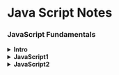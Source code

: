 # Java Script Notes

### JavaScript Fundamentals

<details>
<summary><b>Intro</b></summary>
<br/>

- Web development basics
    - HTML(Nouns) | CSS(Adjectives) | JS(Verbs)
    - Separation of concerns - Every file separated, not in the HTML
- Test with Console
    - Brave or Chrome - `⌘⌥J`
    - Safari - `⌘⌥C`
- JavaScript
    - High-Level - Not complex stuff (memory) worries
    - Object-Oriented - Data based on objects
    - Multi-Paradigm - Use different styles of programming
    - Programming language - Instruct computer to do things
    - ES5, ES6+
        - 1995 - Mocha, first version of JavaScript created in just 10 days
            - A language to create interactive sites
        - 1996
            - It has nothing to do with Java
            - Changes to LiveScript and to JavaScript to attract Java divelopers
            - Microsoft launches IE and copies JavaScript into JScript
        - 1997 - ECMA releases ECMAScript 1 (ES1), the first standar for JavaScript
        - 2009 - ES5 (ECMAScript 5) was released with a lot of new features
        - 2015 - ES6 (ECMAScript 2015) was released (biggest update)
            - Changes to an annual release cycle
    - Don't break the web
        - Older code is still working
        - It's very buggy but still used
    - Development - Use the latest Chrome
    - Production - Transpile and polyfill the code to make it compatible with older browsers
    - ESNext - Future versions

</details>

<details>
<summary><b>JavaScript1</b></summary>
<br/>

- Value - Smallest unit of information
- Variable - Reusable value
    - `let` - Can be changed later
    - `const` - Won't be changed later, cannot be empty
    - `var` - Old way to define variables
    - Never declare a variablewithout really declaring it, it creates a global object and causes troubles
- Camel case is a convention
- Prevent `SyntaxError`
    - Never start a variable with a number 
    - Just use letters, numbers, underscore or dollar
- Conventions
    - Don't use reserved words or `name`
    - Start with lowercase, upper is for classes
    - Check universal constants like `PI`
    - Be descriptive, `firstName` better than `name1`
- Values are objects or primitives
    - Objects
    - Primitives
        - Numbers `5, 5.9`
        - Strings `""`
        - Booleans `true, false`
        - Undefined `empty value`
        - Null `empty value`
        - Symbol `unique and cannot be changed`
        - BigInt `Larger numbers than Number can hold`
        - Dynamic type `you don't have to define the type of value`
    - Type conversion and coercion
        - Check what kind of value you have `typeof`
        - Change between types of values `Number('5')`
        - Some changes are automatic `'Love ' + 5 // 5 becomes a string`
        - Strings automatically transformed into numbers `'5' - '12' - 5`
    - Truthy and falsy values
        - `0, '', undefined, null, NaN` return a falsy value of `false`
        - All other values are truthy and return `true`
        - You can check by ransforming values to booleans:
            - `Boolean(0) // false`
            - `Boolean(1) // true`
- Comments
    - `// Single line`
    - `/* Multiline */`
- Math operators
    - `+` plus (sum of two numbers or concatenate strings)
    - `-` less
    - `/` divide
    - `*` multiply
    - `**` power of
- Assignment operators
    - `=` equal
    - `+=` add value to a variable
    - `-=` substract value to a variable
- Comparison operators
    - `<` less than
    - `>` plus than
    - `<=` less than equal
    - `>=` plus than equal
- Strings and template literals
    - `"String"` `'String'` `` `String` ``
    - Concatenate `'Hi ' + 'dear!'`
    - Template literals `` `I am ${jsValue} years old` ``
- Conditionals:
    - Positive `if (condition) {execution}`
    - Negative `if (!condition) {execution}`
    - Multiple `if (c) {e1} else if (c2) {e2} else {e3}`
- Expressions: poduce a value
    -  `true && false`
- Statements: sentences that translate our order
    - `const str = 'Sentence'`
- Equality operators:
    - Strict operators, without type coercion:
        - `===` equal
        - `!==` not equal
        - `1 === '1' // false`  
    - Strict operators, with type coercion:
        - `==` equal
        - `!=` not equal
         - `1 == '1' // true`
- Boolean logic:
    - `&&` and
    - `||` or
    - `!` not
- Switch:
    - It's an statement so it can`t be inside a function or return
    - `switch(variable){case logic: exec;}`
    - `break;` if you want to break at that step
    - `case logic: case logic: exec;` several cases or
    - `default` like an else statement
- Ternary:
    - It's a expression so it can be inside a function or return
    - `5 ? It's five : 'It's not five'`

</details>

<details>
<summary><b>JavaScript2</b></summary>
<br/>

- Strict mode - Use it always to create safer code
    - Start a file with `'use strict';`
- Functions - piece of code that can be used several times
    - Best way to implement the principle DRY (Don't Repeat Yourself)
    - Define functions
        - `function` reserved word can be used to define a function
            - `function funcName(parameters) {action};` this is a function declaration and it can be used before it's declarated
            - You can also use this reserved word to create an anonymous function (function expression):
                - `const anonymous = function(params) {action}`
        - Arrow functions
            - It doesn't have the `this` keword
            - `parameter => action`
                - it returns explicitally without `return`
            - If it gets complex it needs more structure
                - `const myFunction = (multiple, params) => {multipleLineAction needs return}`
    - Call / run / invoke functions
        - `myFunction(argument);`
        - The parameter is the name used to define the function variables and the argument the actual value used when calling the function
    - `return` returns a value at the end of the function
        - Just the first `return` achieved returns a value
        - Just works inside functions
        - If the function doesn't have a `return` it returns `undefined`
        - If you want to return a list use brackets `[]` if not it will return just the last value
            - `return true, false //false`
            - `return [true, false] //[true, false]`
    - You can use functions inside other functions so you can write cleaner code
        ``` JavaScript
        function func1() {return true};
        function func2() {
            const myTrue = func1();
            return [myTrue, false];
        }
        ```

</details>